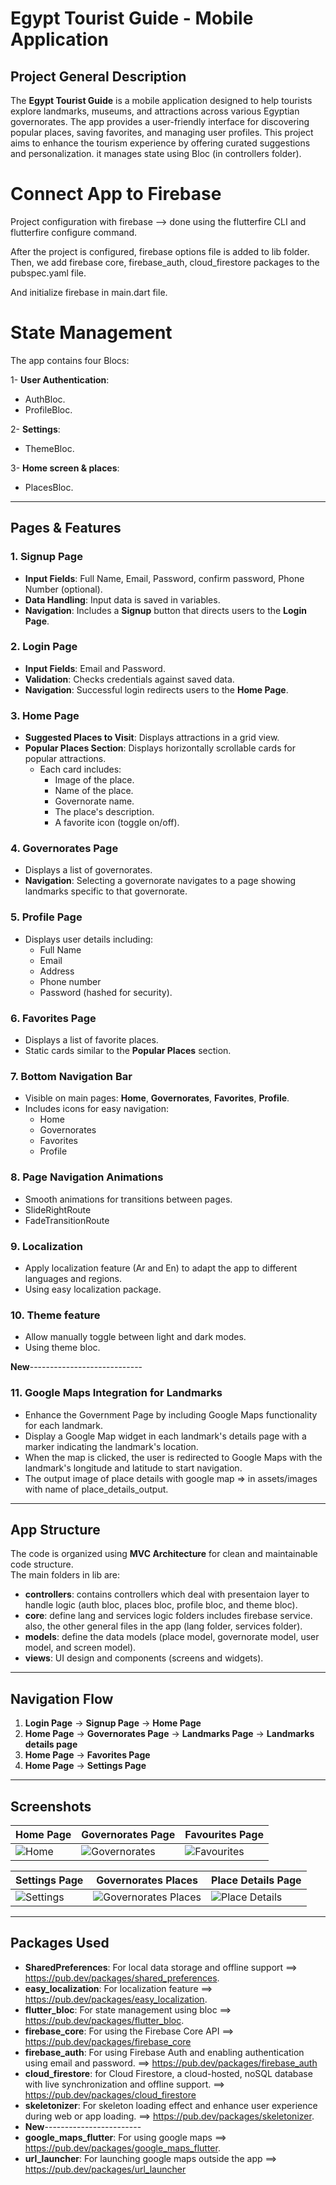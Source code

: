 # Egypt Tourist Guide - Mobile Application

## Project General Description

The **Egypt Tourist Guide** is a mobile application designed to help tourists explore landmarks, museums, and attractions across various Egyptian governorates. The app provides a user-friendly interface for discovering popular places, saving favorites, and managing user profiles. This project aims to enhance the tourism experience by offering curated suggestions and personalization.
it manages state using Bloc (in controllers folder).

# Connect App to Firebase
Project configuration with firebase --> done using the flutterfire CLI and flutterfire configure command.                                                    

After the project is configured, firebase options file is added to lib folder.                                                         
Then, we add firebase core, firebase_auth, cloud_firestore packages to the pubspec.yaml file.                                             

And initialize firebase in main.dart file.

# State Management 
The app contains four Blocs:
                                      
1- **User Authentication**:                  
   - AuthBloc.
   - ProfileBloc.
     
2- **Settings**:                                                            
   - ThemeBloc.
     
3- **Home screen & places**:                     
  - PlacesBloc.

  -------------------

## Pages & Features

### 1. Signup Page
- **Input Fields**: Full Name, Email, Password, confirm password, Phone Number (optional).
- **Data Handling**: Input data is saved in variables.
- **Navigation**: Includes a **Signup** button that directs users to the **Login Page**.

### 2. Login Page
- **Input Fields**: Email and Password.
- **Validation**: Checks credentials against saved data.
- **Navigation**: Successful login redirects users to the **Home Page**.

### 3. Home Page
- **Suggested Places to Visit**: Displays attractions in a grid view.
- **Popular Places Section**: Displays horizontally scrollable cards for popular attractions.
  - Each card includes:
    - Image of the place.
    - Name of the place.
    - Governorate name.
    - The place's description.
    - A favorite icon (toggle on/off).

### 4. Governorates Page
- Displays a list of governorates.
- **Navigation**: Selecting a governorate navigates to a page showing landmarks specific to that governorate.

### 5. Profile Page
- Displays user details including:
  - Full Name
  - Email
  - Address
  - Phone number
  - Password (hashed for security).

### 6. Favorites Page
- Displays a list of favorite places.
- Static cards similar to the **Popular Places** section.

### 7. Bottom Navigation Bar
- Visible on main pages: **Home**, **Governorates**, **Favorites**, **Profile**.
- Includes icons for easy navigation:
  - Home
  - Governorates
  - Favorites
  - Profile

### 8. Page Navigation Animations
- Smooth animations for transitions between pages.
- SlideRightRoute
- FadeTransitionRoute

### 9. Localization
- Apply localization feature (Ar and En) to adapt the app to different languages and regions.
- Using easy localization package.

### 10. Theme feature
- Allow manually toggle between light and dark modes.
- Using theme bloc.
                                                                                       
**New**----------------------------
### 11. Google Maps Integration for Landmarks
- Enhance the Government Page by including Google Maps functionality for each landmark.
- Display a Google Map widget in each landmark's details page with a marker indicating the landmark's location.
- When the map is clicked, the user is redirected to Google Maps with the landmark's longitude and latitude to start navigation.
- The output image of place details with google map => in assets/images with name of place_details_output.
---

## App Structure
The code is organized using **MVC Architecture** for clean and maintainable code structure.                   
The main folders in lib are:
- **controllers**: contains controllers which deal with presentaion layer to handle logic (auth bloc, places bloc, profile bloc, and theme bloc).
- **core**: define lang and services logic folders includes firebase service. also, the other general files in the app (lang folder, services folder).
- **models**: define the data models (place model, governorate model, user model, and screen model).
- **views**: UI design and components (screens and widgets).
  
---------------

## Navigation Flow
1. **Login Page** → **Signup Page** → **Home Page**
2. **Home Page** → **Governorates Page** → **Landmarks Page** → **Landmarks details page**
3. **Home Page** → **Favorites Page**
4. **Home Page** → **Settings Page**

-------
## Screenshots

| Home Page                | Governorates Page                        | Favourites Page                      |
|--------------------------|------------------------------------------|--------------------------------------|
| ![Home](home_screen.png) | ![Governorates](governorates_screen.png) | ![Favourites](favourites_screen.png) |

| Settings Page                    | Governorates Places                             | Place Details Page                  |
|----------------------------------|-------------------------------------------------|-------------------------------------|
| ![Settings](settings_screen.png) | ![Governorates Places](governorates_places.png) | ![Place Details](place_details.png) |


----------

## **Packages Used**
- **SharedPreferences**: For local data storage and offline support ==> https://pub.dev/packages/shared_preferences.
- **easy_localization**: For localization feature ==> https://pub.dev/packages/easy_localization.
- **flutter_bloc**: For state management using bloc ==> https://pub.dev/packages/flutter_bloc.
- **firebase_core**:  For using the Firebase Core API ==> https://pub.dev/packages/firebase_core
- **firebase_auth**: For using Firebase Auth and enabling authentication using email and password. ==> https://pub.dev/packages/firebase_auth
- **cloud_firestore**: for Cloud Firestore, a cloud-hosted, noSQL database with live synchronization and offline support. ==> https://pub.dev/packages/cloud_firestore
- **skeletonizer**: For skeleton loading effect and enhance user experience during web or app loading. ==> https://pub.dev/packages/skeletonizer.                                               
- **New**------------------------
- **google_maps_flutter**: For using google maps ==> https://pub.dev/packages/google_maps_flutter.
- **url_launcher**: For launching google maps outside the app  ==> https://pub.dev/packages/url_launcher
